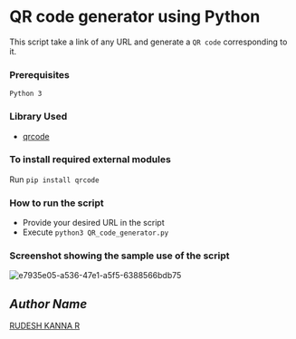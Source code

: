 # QR code generator using Python
This script take a link of any URL and generate a `QR code` corresponding to it.
### Prerequisites
`Python 3`
### Library Used
* [qrcode](https://github.com/lincolnloop/python-qrcode)

### To install required external modules
Run `pip install qrcode` 

### How to run the script
- Provide your desired URL in the script
- Execute `python3 QR_code_generator.py`

### Screenshot showing the sample use of the script
![e7935e05-a536-47e1-a5f5-6388566bdb75](https://github.com/user-attachments/assets/dbe10620-3b89-4da6-84fa-e29cfba0df56)



## *Author Name*
[RUDESH KANNA R](https://github.com/vikrant-v28)
